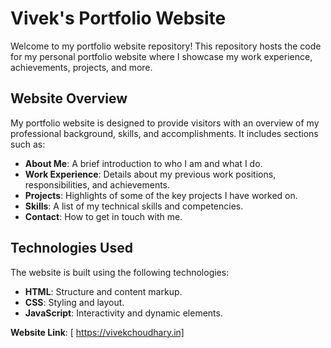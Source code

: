 # Vivek's Portfolio Website

Welcome to my portfolio website repository! This repository hosts the code for my personal portfolio website where I showcase my work experience, achievements, projects, and more.

## Website Overview

My portfolio website is designed to provide visitors with an overview of my professional background, skills, and accomplishments. It includes sections such as:

- **About Me**: A brief introduction to who I am and what I do.
- **Work Experience**: Details about my previous work positions, responsibilities, and achievements.
- **Projects**: Highlights of some of the key projects I have worked on.
- **Skills**: A list of my technical skills and competencies.
- **Contact**: How to get in touch with me.

## Technologies Used

The website is built using the following technologies:

- **HTML**: Structure and content markup.
- **CSS**: Styling and layout.
- **JavaScript**: Interactivity and dynamic elements.

**Website Link**: [ https://vivekchoudhary.in]
